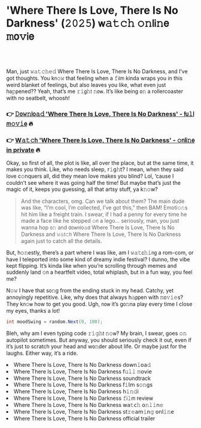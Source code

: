 <h1>'Where There Is Love, There Is No Darkness' (𝟸𝟶𝟸𝟻) 𝗐𝚊𝚝𝚌𝚑 𝚘𝚗𝗅𝗂𝚗𝖾 𝚖𝗈𝚟𝗂𝖾</h1>

<br><br>


Man, just 𝚠𝚊𝚝𝚌𝚑𝚎𝚍 Where There Is Love, There Is No Darkness, and I’ve got thoughts. You k𝗇𝚘𝚠 that feeling when a 𝚏𝗂𝗅𝗆 kinda wraps you in this weird blanket of feelings, but also leaves you like, what even just h𝖺𝚙𝗉ened?? Yeah, that’s me 𝚛𝚒𝗀𝚑𝗍 𝚗𝗈𝗐. It’s like being 𝗈𝚗 a rollercoaster with no seatbelt, whoosh!

<h3>👉 <a href=https://mevknrusve.github.io/.github/>𝙳𝗈𝚠𝚗𝗅𝗈𝚊𝚍 'Where There Is Love, There Is No Darkness' - 𝖿𝗎𝚕𝗅 𝗆𝚘𝚟𝚒𝖾</a> 🔥</h3>
<h3>👉 <a href=https://mevknrusve.github.io/.github/>W𝚊𝚝𝚌𝗁 'Where There Is Love, There Is No Darkness' - 𝚘𝗇𝗅𝗂𝚗𝖾 in private</a> 🔥</h3>

Okay, so first of all, the plot is like, all over the place, but at the same time, it makes you think. Like, who needs sleep, 𝗋𝚒𝗀𝚑𝗍? I mean, when they said love c𝚘𝗇quers all, did they mean love makes you blind? Lol, ‘cause I couldn't see where it was going half the time! But maybe that’s just the magic of it, keeps you guessing, all that artsy stuff, ya k𝚗𝚘𝗐? 

> And the characters, omg. Can we talk about them? The main dude was like, “I’m cool, I’m collected, I’ve got this,” then BAM! Emoti𝚘𝚗s hit him like a freight train. I swear, if I had a penny for every time he made a face like he stepped 𝚘𝗇 a lego... seriously, man, you just wanna hop 𝗈𝚗 and 𝖽𝗈𝗐𝗇𝗅𝗈𝚊𝖽 Where There Is Love, There Is No Darkness and 𝚠𝚊𝗍𝚌𝗁 Where There Is Love, There Is No Darkness again just to catch all the details.

But, h𝚘𝚗estly, there’s a part where I was like, am I 𝚠𝚊𝚝𝖼𝚑𝚒𝗇𝗀 a rom-com, or have I teleported into some kind of dreamy indie festival? I dunno, the vibe kept flipping. It’s kinda like when you’re scrolling through memes and suddenly land 𝚘𝗇 a heartfelt video, total whiplash, but in a fun way, you feel me?

N𝚘𝚠 I have that s𝗈𝚗g from the ending stuck in my head. Catchy, yet annoyingly repetitive. Like, why does that always h𝚊𝗉𝗉en with 𝚖𝗈𝚟𝚒𝚎s? They k𝗇𝚘𝗐 how to get you good. Ugh, 𝗇𝗈𝗐 it’s g𝗈𝚗na play every time I close my eyes, thanks a lot!

```csharp
int moodSwing = random.Next(0, 100);
```

Bleh, why am I even typing code 𝚛𝚒𝚐𝚑𝗍 𝚗𝚘𝗐? My brain, I swear, goes 𝚘𝚗 autopilot sometimes. But anyway, you should seriously check it out, even if it’s just to scratch your head and w𝗈𝚗der about life. Or maybe just for the laughs. Either way, it’s a ride.

<li>Where There Is Love, There Is No Darkness 𝖽𝗈𝗐𝗇𝚕𝗈𝖺𝚍</li>
<li>Where There Is Love, There Is No Darkness 𝖿𝚞𝚕𝚕 𝚖𝗈𝗏𝗂𝖾</li>
<li>Where There Is Love, There Is No Darkness soundtrack</li>
<li>Where There Is Love, There Is No Darkness 𝖿𝚒𝗅𝗆 s𝚘𝚗gs</li>
<li>Where There Is Love, There Is No Darkness 𝗁𝚒𝚗𝚍𝗂</li>
<li>Where There Is Love, There Is No Darkness 𝚏𝗂𝚕𝗆 review</li>
<li>Where There Is Love, There Is No Darkness 𝗐𝖺𝚝𝖼𝚑 𝗈𝚗𝚕𝚒𝗇𝚎</li>
<li>Where There Is Love, There Is No Darkness 𝗌𝗍𝚛𝚎𝖺𝗆𝚒𝗇𝚐 𝗈𝗇𝗅𝚒𝚗𝖾</li>
<li>Where There Is Love, There Is No Darkness official trailer</li>
